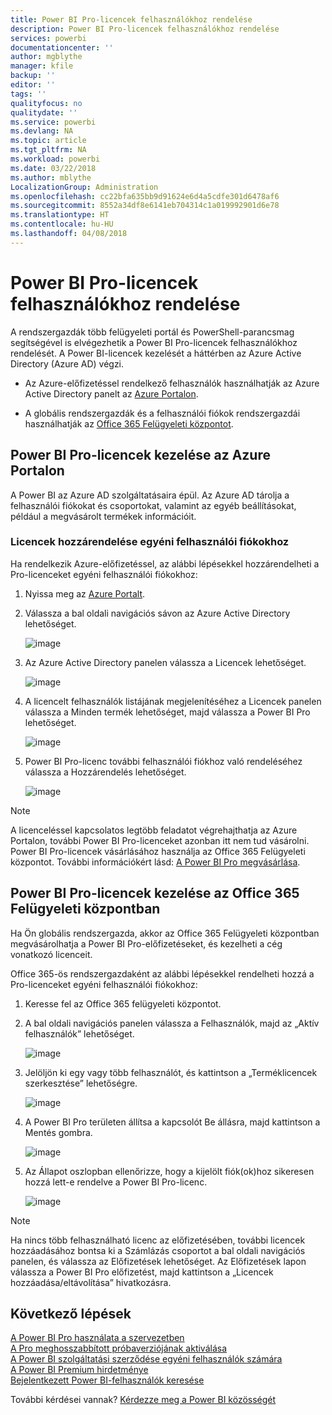 ```yaml
---
title: Power BI Pro-licencek felhasználókhoz rendelése
description: Power BI Pro-licencek felhasználókhoz rendelése
services: powerbi
documentationcenter: ''
author: mgblythe
manager: kfile
backup: ''
editor: ''
tags: ''
qualityfocus: no
qualitydate: ''
ms.service: powerbi
ms.devlang: NA
ms.topic: article
ms.tgt_pltfrm: NA
ms.workload: powerbi
ms.date: 03/22/2018
ms.author: mblythe
LocalizationGroup: Administration
ms.openlocfilehash: cc22bfa635bb9d91624e6d4a5cdfe301d6478af6
ms.sourcegitcommit: 8552a34df8e6141eb704314c1a019992901d6e78
ms.translationtype: HT
ms.contentlocale: hu-HU
ms.lasthandoff: 04/08/2018
---
```

# <a name="assigning-power-bi-pro-licenses"></a>Power BI Pro-licencek felhasználókhoz rendelése

A rendszergazdák több felügyeleti portál és PowerShell-parancsmag segítségével is elvégezhetik a Power BI Pro-licencek felhasználókhoz rendelését. A Power BI-licencek kezelését a háttérben az Azure Active Directory (Azure AD) végzi.

* Az Azure-előfizetéssel rendelkező felhasználók használhatják az Azure Active Directory panelt az [Azure Portalon](https://ms.portal.azure.com/#@microsoft.onmicrosoft.com/dashboard/private/39bc3cf7-31a4-43f6-954c-f2d69ca2f0). 

* A globális rendszergazdák és a felhasználói fiókok rendszergazdái használhatják az [Office 365 Felügyeleti központot](https://portal.office.com/AdminPortal/Home#/homepage).

## <a name="managing-power-bi-pro-licenses-in-the-azure-portal"></a>Power BI Pro-licencek kezelése az Azure Portalon

A Power BI az Azure AD szolgáltatásaira épül. Az Azure AD tárolja a felhasználói fiókokat és csoportokat, valamint az egyéb beállításokat, például a megvásárolt termékek információit.

### <a name="assigning-licenses-to-individual-user-accounts"></a>Licencek hozzárendelése egyéni felhasználói fiókokhoz

Ha rendelkezik Azure-előfizetéssel, az alábbi lépésekkel hozzárendelheti a Pro-licenceket egyéni felhasználói fiókokhoz:

1. Nyissa meg az [Azure Portalt](https://ms.portal.azure.com/#@microsoft.onmicrosoft.com/dashboard/private/39bc3cf7-31a4-43f6-954c-f2d69ca2f0). 

2. Válassza a bal oldali navigációs sávon az Azure Active Directory lehetőséget.

    ![image](media/service-assigning-power-bi-pro-licenses/service-assigning-power-bi-pro-licenses-01.png)

3. Az Azure Active Directory panelen válassza a Licencek lehetőséget.

    ![image](media/service-assigning-power-bi-pro-licenses/service-assigning-power-bi-pro-licenses-02.png)

4. A licencelt felhasználók listájának megjelenítéséhez a Licencek panelen válassza a Minden termék lehetőséget, majd válassza a Power BI Pro lehetőséget.

    ![image](media/service-assigning-power-bi-pro-licenses/service-assigning-power-bi-pro-licenses-03.png)

5. Power BI Pro-licenc további felhasználói fiókhoz való rendeléséhez válassza a Hozzárendelés lehetőséget.

    ![image](media/service-assigning-power-bi-pro-licenses/service-assigning-power-bi-pro-licenses-04.png)

> [!NOTE]
> A licenceléssel kapcsolatos legtöbb feladatot végrehajthatja az Azure Portalon, további Power BI Pro-licenceket azonban itt nem tud vásárolni. Power BI Pro-licencek vásárlásához használja az Office 365 Felügyeleti központot. További információkért lásd: [A Power BI Pro megvásárlása](https://docs.microsoft.com/en-us/power-bi/service-admin-purchasing-power-bi-pro).
>

## <a name="managing-power-bi-pro-licenses-in-the-office-365-admin-center"></a>Power BI Pro-licencek kezelése az Office 365 Felügyeleti központban

Ha Ön globális rendszergazda, akkor az Office 365 Felügyeleti központban megvásárolhatja a Power BI Pro-előfizetéseket, és kezelheti a cég vonatkozó licenceit.

Office 365-ös rendszergazdaként az alábbi lépésekkel rendelheti hozzá a Pro-licenceket egyéni felhasználói fiókokhoz:

1. Keresse fel az Office 365 felügyeleti központot.

2. A bal oldali navigációs panelen válassza a Felhasználók, majd az „Aktív felhasználók” lehetőséget.

    ![image](media/service-assigning-power-bi-pro-licenses/service-assigning-power-bi-pro-licenses-05.png)

3. Jelöljön ki egy vagy több felhasználót, és kattintson a „Terméklicencek szerkesztése” lehetőségre.

    ![image](media/service-assigning-power-bi-pro-licenses/service-assigning-power-bi-pro-licenses-06.png)

4. A Power BI Pro területen állítsa a kapcsolót Be állásra, majd kattintson a Mentés gombra.

    ![image](media/service-assigning-power-bi-pro-licenses/service-assigning-power-bi-pro-licenses-07.png)

5. Az Állapot oszlopban ellenőrizze, hogy a kijelölt fiók(ok)hoz sikeresen hozzá lett-e rendelve a Power BI Pro-licenc.

    ![image](media/service-assigning-power-bi-pro-licenses/service-assigning-power-bi-pro-licenses-08.png)

> [!NOTE]
> Ha nincs több felhasználható licenc az előfizetésében, további licencek hozzáadásához bontsa ki a Számlázás csoportot a bal oldali navigációs panelen, és válassza az Előfizetések lehetőséget. Az Előfizetések lapon válassza a Power BI Pro előfizetést, majd kattintson a „Licencek hozzáadása/eltávolítása” hivatkozásra.
>

## <a name="next-steps"></a>Következő lépések
[A Power BI Pro használata a szervezetben](service-admin-power-bi-pro-in-your-organization.md)
</br>
[A Pro meghosszabbított próbaverziójának aktiválása](service-extended-pro-trial.md)
</br>
[A Power BI szolgáltatási szerződése egyéni felhasználók számára](https://powerbi.microsoft.com/terms-of-service/)
</br>
[A Power BI Premium hirdetménye](https://aka.ms/pbipremium-announcement)
</br>
[Bejelentkezett Power BI-felhasználók keresése](service-admin-access-usage.md)

További kérdései vannak? [Kérdezze meg a Power BI közösségét](https://community.powerbi.com/)